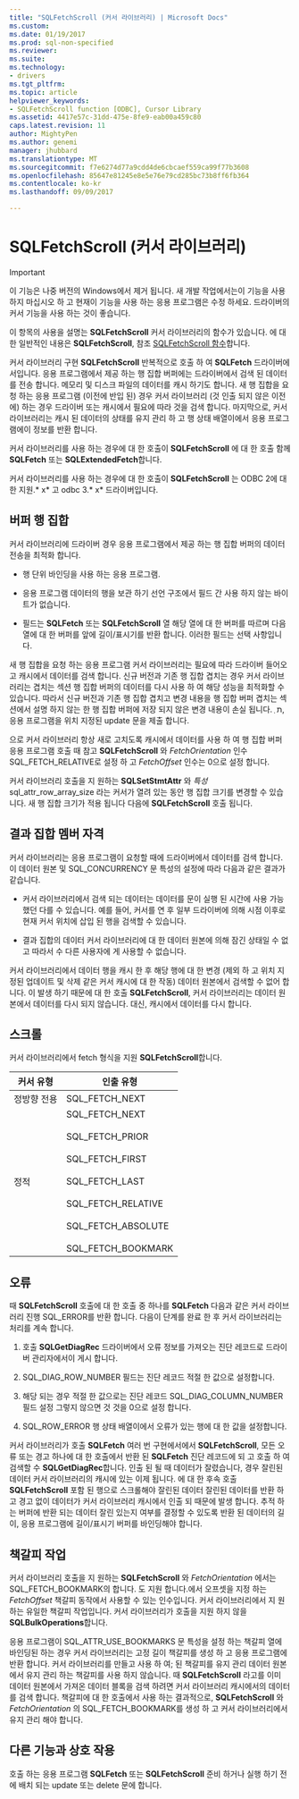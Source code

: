 ```yaml
---
title: "SQLFetchScroll (커서 라이브러리) | Microsoft Docs"
ms.custom: 
ms.date: 01/19/2017
ms.prod: sql-non-specified
ms.reviewer: 
ms.suite: 
ms.technology:
- drivers
ms.tgt_pltfrm: 
ms.topic: article
helpviewer_keywords:
- SQLFetchScroll function [ODBC], Cursor Library
ms.assetid: 4417e57c-31dd-475e-8fe9-eab00a459c80
caps.latest.revision: 11
author: MightyPen
ms.author: genemi
manager: jhubbard
ms.translationtype: MT
ms.sourcegitcommit: f7e6274d77a9cdd4de6cbcaef559ca99f77b3608
ms.openlocfilehash: 85647e81245e8e5e76e79cd285bc73b8ff6fb364
ms.contentlocale: ko-kr
ms.lasthandoff: 09/09/2017

---
```

# <a name="sqlfetchscroll-cursor-library"></a>SQLFetchScroll (커서 라이브러리)
> [!IMPORTANT]  
>  이 기능은 나중 버전의 Windows에서 제거 됩니다. 새 개발 작업에서는이 기능을 사용 하지 마십시오 하 고 현재이 기능을 사용 하는 응용 프로그램은 수정 하세요. 드라이버의 커서 기능을 사용 하는 것이 좋습니다.  
  
 이 항목의 사용을 설명는 **SQLFetchScroll** 커서 라이브러리의 함수가 있습니다. 에 대 한 일반적인 내용은 **SQLFetchScroll**, 참조 [SQLFetchScroll 함수](../../../odbc/reference/syntax/sqlfetchscroll-function.md)합니다.  
  
 커서 라이브러리 구현 **SQLFetchScroll** 반복적으로 호출 하 여 **SQLFetch** 드라이버에서입니다. 응용 프로그램에서 제공 하는 행 집합 버퍼에는 드라이버에서 검색 된 데이터를 전송 합니다. 메모리 및 디스크 파일의 데이터를 캐시 하기도 합니다. 새 행 집합을 요청 하는 응용 프로그램 (이전에 반입 된) 경우 커서 라이브러리 (것 인출 되지 않은 이전에) 하는 경우 드라이버 또는 캐시에서 필요에 따라 것을 검색 합니다. 마지막으로, 커서 라이브러리는 캐시 된 데이터의 상태를 유지 관리 하 고 행 상태 배열이에서 응용 프로그램에이 정보를 반환 합니다.  
  
 커서 라이브러리를 사용 하는 경우에 대 한 호출이 **SQLFetchScroll** 에 대 한 호출 함께 **SQLFetch** 또는 **SQLExtendedFetch**합니다.  
  
 커서 라이브러리를 사용 하는 경우에 대 한 호출이 **SQLFetchScroll** 는 ODBC 2에 대 한 지원.* x* 고 odbc 3.* x* 드라이버입니다.  
  
## <a name="rowset-buffers"></a>버퍼 행 집합  
 커서 라이브러리에 드라이버 경우 응용 프로그램에서 제공 하는 행 집합 버퍼의 데이터 전송을 최적화 합니다.  
  
-   행 단위 바인딩을 사용 하는 응용 프로그램.  
  
-   응용 프로그램 데이터의 행을 보관 하기 선언 구조에서 필드 간 사용 하지 않는 바이트가 없습니다.  
  
-   필드는 **SQLFetch** 또는 **SQLFetchScroll** 열 해당 열에 대 한 버퍼를 따르며 다음 열에 대 한 버퍼를 앞에 길이/표시기를 반환 합니다. 이러한 필드는 선택 사항입니다.  
  
 새 행 집합을 요청 하는 응용 프로그램 커서 라이브러리는 필요에 따라 드라이버 들어오고 캐시에서 데이터를 검색 합니다. 신규 버전과 기존 행 집합 겹치는 경우 커서 라이브러리는 겹치는 섹션 행 집합 버퍼의 데이터를 다시 사용 하 여 해당 성능을 최적화할 수 있습니다. 따라서 신규 버전과 기존 행 집합 겹치고 변경 내용을 행 집합 버퍼 겹치는 섹션에서 설명 하지 않는 한 행 집합 버퍼에 저장 되지 않은 변경 내용이 손실 됩니다. ְ ת, 응용 프로그램을 위치 지정된 update 문을 제출 합니다.  
  
 으로 커서 라이브러리 항상 새로 고치도록 캐시에서 데이터를 사용 하 여 행 집합 버퍼 응용 프로그램 호출 때 참고 **SQLFetchScroll** 와 *FetchOrientation* 인수 SQL_FETCH_RELATIVE로 설정 하 고 *FetchOffset* 인수는 0으로 설정 합니다.  
  
 커서 라이브러리 호출을 지 원하는 **SQLSetStmtAttr** 와 *특성* sql_attr_row_array_size 라는 커서가 열려 있는 동안 행 집합 크기를 변경할 수 있습니다. 새 행 집합 크기가 적용 됩니다 다음에 **SQLFetchScroll** 호출 됩니다.  
  
## <a name="result-set-membership"></a>결과 집합 멤버 자격  
 커서 라이브러리는 응용 프로그램이 요청할 때에 드라이버에서 데이터를 검색 합니다. 이 데이터 원본 및 SQL_CONCURRENCY 문 특성의 설정에 따라 다음과 같은 결과가 같습니다.  
  
-   커서 라이브러리에서 검색 되는 데이터는 데이터를 문이 실행 된 시간에 사용 가능 했던 다를 수 있습니다. 예를 들어, 커서를 연 후 일부 드라이버에 의해 시점 이후로 현재 커서 위치에 삽입 된 행을 검색할 수 있습니다.  
  
-   결과 집합의 데이터 커서 라이브러리에 대 한 데이터 원본에 의해 잠긴 상태일 수 없고 따라서 수 다른 사용자에 게 사용할 수 없습니다.  
  
 커서 라이브러리에서 데이터 행을 캐시 한 후 해당 행에 대 한 변경 (제외 하 고 위치 지정된 업데이트 및 삭제 같은 커서 캐시에 대 한 작동) 데이터 원본에서 검색할 수 없어 합니다. 이 발생 하기 때문에 대 한 호출 **SQLFetchScroll**, 커서 라이브러리는 데이터 원본에서 데이터를 다시 되지 않습니다. 대신, 캐시에서 데이터를 다시 합니다.  
  
## <a name="scrolling"></a>스크롤  
 커서 라이브러리에서 fetch 형식을 지원 **SQLFetchScroll**합니다.  
  
|커서 유형|인출 유형|  
|-----------------|-----------------|  
|정방향 전용|SQL_FETCH_NEXT|  
|정적|SQL_FETCH_NEXT<br /><br /> SQL_FETCH_PRIOR<br /><br /> SQL_FETCH_FIRST<br /><br /> SQL_FETCH_LAST<br /><br /> SQL_FETCH_RELATIVE<br /><br /> SQL_FETCH_ABSOLUTE<br /><br /> SQL_FETCH_BOOKMARK|  
  
## <a name="errors"></a>오류  
 때 **SQLFetchScroll** 호출에 대 한 호출 중 하나를 **SQLFetch** 다음과 같은 커서 라이브러리 진행 SQL_ERROR를 반환 합니다. 다음이 단계를 완료 한 후 커서 라이브러리는 처리를 계속 합니다.  
  
1.  호출 **SQLGetDiagRec** 드라이버에서 오류 정보를 가져오는 진단 레코드로 드라이버 관리자에서이 게시 합니다.  
  
2.  SQL_DIAG_ROW_NUMBER 필드는 진단 레코드 적절 한 값으로 설정합니다.  
  
3.  해당 되는 경우 적절 한 값으로는 진단 레코드 SQL_DIAG_COLUMN_NUMBER 필드 설정 그렇지 않으면 것 것을 0으로 설정 합니다.  
  
4.  SQL_ROW_ERROR 행 상태 배열이에서 오류가 있는 행에 대 한 값을 설정합니다.  
  
 커서 라이브러리가 호출 **SQLFetch** 여러 번 구현에서에서 **SQLFetchScroll**, 모든 오류 또는 경고 하나에 대 한 호출에서 반환 된 **SQLFetch** 진단 레코드에 되 고 호출 하 여 검색할 수 **SQLGetDiagRec**합니다. 인출 된 될 때 데이터가 잘렸습니다, 경우 잘린된 데이터 커서 라이브러리의 캐시에 있는 이제 됩니다. 에 대 한 후속 호출 **SQLFetchScroll** 포함 된 행으로 스크롤해야 잘린된 데이터 잘린된 데이터를 반환 하 고 경고 없이 데이터가 커서 라이브러리 캐시에서 인출 되 때문에 발생 합니다. 추적 하는 버퍼에 반환 되는 데이터 잘린 있는지 여부를 결정할 수 있도록 반환 된 데이터의 길이, 응용 프로그램에 길이/표시기 버퍼를 바인딩해야 합니다.  
  
## <a name="bookmark-operations"></a>책갈피 작업  
 커서 라이브러리 호출을 지 원하는 **SQLFetchScroll** 와 *FetchOrientation* 에서는 SQL_FETCH_BOOKMARK의 합니다. 도 지원 합니다.에서 오프셋을 지정 하는 *FetchOffset* 책갈피 동작에서 사용할 수 있는 인수입니다. 커서 라이브러리에서 지 원하는 유일한 책갈피 작업입니다. 커서 라이브러리가 호출을 지원 하지 않을 **SQLBulkOperations**합니다.  
  
 응용 프로그램이 SQL_ATTR_USE_BOOKMARKS 문 특성을 설정 하는 책갈피 열에 바인딩된 하는 경우 커서 라이브러리는 고정 길이 책갈피를 생성 하 고 응용 프로그램에 반환 합니다. 커서 라이브러리를 만들고 사용 하 여; 된 책갈피를 유지 관리 데이터 원본에서 유지 관리 하는 책갈피를 사용 하지 않습니다. 때 **SQLFetchScroll** 라고를 이미 데이터 원본에서 가져온 데이터 블록을 검색 하려면 커서 라이브러리 캐시에서의 데이터를 검색 합니다. 책갈피에 대 한 호출에서 사용 하는 결과적으로, **SQLFetchScroll** 와 *FetchOrientation* 의 SQL_FETCH_BOOKMARK를 생성 하 고 커서 라이브러리에서 유지 관리 해야 합니다.  
  
## <a name="interaction-with-other-functions"></a>다른 기능과 상호 작용  
 호출 하는 응용 프로그램 **SQLFetch** 또는 **SQLFetchScroll** 준비 하거나 실행 하기 전에 배치 되는 update 또는 delete 문에 합니다.

